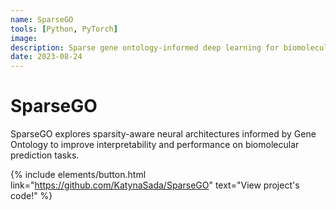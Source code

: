 ```yaml
---
name: SparseGO
tools: [Python, PyTorch]
image:
description: Sparse gene ontology-informed deep learning for biomolecular prediction tasks.
date: 2023-08-24
---
```

# SparseGO

SparseGO explores sparsity-aware neural architectures informed by Gene Ontology to improve interpretability and performance on biomolecular prediction tasks.

{% include elements/button.html link="https://github.com/KatynaSada/SparseGO" text="View project's code!" %}

